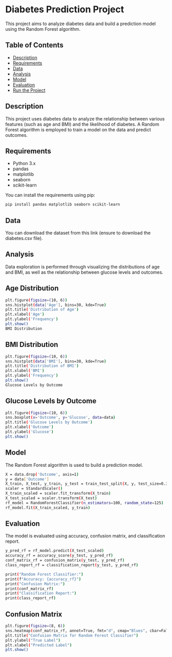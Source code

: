 
# Diabetes Prediction Project
 This project aims to analyze diabetes data and build a prediction model using the Random Forest algorithm.

## Table of Contents

- [Description](#description)
- [Requirements](#requirements)
- [Data](#data)
- [Analysis](#analysis)
- [Model](#model)
- [Evaluation](#evaluation)
- [Run the Project](#run-the-project)

## Description

This project uses diabetes data to analyze the relationship between various features (such as age and BMI) and the likelihood of diabetes. A Random Forest algorithm is employed to train a model on the data and predict outcomes.

## Requirements

- Python 3.x
- pandas
- matplotlib
- seaborn
- scikit-learn

You can install the requirements using pip:
```bash
pip install pandas matplotlib seaborn scikit-learn
```

## Data
You can download the dataset from this link (ensure to download the diabetes.csv file).

## Analysis
Data exploration is performed through visualizing the distributions of age and BMI, as well as the relationship between glucose levels and outcomes.

## Age Distribution


```bash
plt.figure(figsize=(10, 6))
sns.histplot(data['Age'], bins=30, kde=True)
plt.title('Distribution of Age')
plt.xlabel('Age')
plt.ylabel('Frequency')
plt.show()
BMI Distribution
```


## BMI Distribution
```bash
plt.figure(figsize=(10, 6))
sns.histplot(data['BMI'], bins=30, kde=True)
plt.title('Distribution of BMI')
plt.xlabel('BMI')
plt.ylabel('Frequency')
plt.show()
Glucose Levels by Outcome
``` 

## Glucose Levels by Outcome
```bash
plt.figure(figsize=(10, 6))
sns.boxplot(x='Outcome', y='Glucose', data=data)
plt.title('Glucose Levels by Outcome')
plt.xlabel('Outcome')
plt.ylabel('Glucose')
plt.show()
```

## Model
The Random Forest algorithm is used to build a prediction model.

```bash
X = data.drop('Outcome', axis=1)
y = data['Outcome']
X_train, X_test, y_train, y_test = train_test_split(X, y, test_size=0.33, random_state=125)
scaler = StandardScaler()
X_train_scaled = scaler.fit_transform(X_train)
X_test_scaled = scaler.transform(X_test)
rf_model = RandomForestClassifier(n_estimators=100, random_state=125)
rf_model.fit(X_train_scaled, y_train)
```
## Evaluation
The model is evaluated using accuracy, confusion matrix, and classification report.

```bash
y_pred_rf = rf_model.predict(X_test_scaled)
accuracy_rf = accuracy_score(y_test, y_pred_rf)
conf_matrix_rf = confusion_matrix(y_test, y_pred_rf)
class_report_rf = classification_report(y_test, y_pred_rf)

print("Random Forest Classifier:")
print(f"Accuracy: {accuracy_rf}")
print("Confusion Matrix:")
print(conf_matrix_rf)
print("Classification Report:")
print(class_report_rf)
```

## Confusion Matrix
```bash
plt.figure(figsize=(8, 6))
sns.heatmap(conf_matrix_rf, annot=True, fmt="d", cmap="Blues", cbar=False)
plt.title("Confusion Matrix for Random Forest Classifier")
plt.ylabel("True Label")
plt.xlabel("Predicted Label")
plt.show()
```


